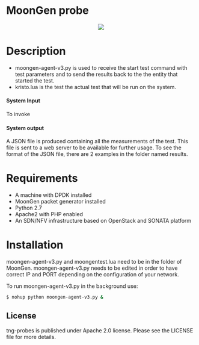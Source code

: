 # MoonGen probe

<p align="center"><img src="https://github.com/sonata-nfv/tng-api-gtw/wiki/images/sonata-5gtango-logo-500px.png" /></p>


# Description

  - moongen-agent-v3.py is used to receive the start test command with test parameters and to send the results back to the the entity that started the test.
  - kristo.lua is the test the actual test that will be run on the system.

#### System Input

To invoke

#### System output

A JSON file is produced containing all the measurements of the test. This file is sent to a web server to be available for further usage. To see the format of the JSON file, there are 2 examples in the folder named results.

# Requirements

  - A machine with DPDK installed
  - MoonGen packet generator installed
  - Python 2.7
  - Apache2 with PHP enabled
  - An SDN/NFV infrastructure based on OpenStack and SONATA platform

# Installation

moongen-agent-v3.py and moongentest.lua need to be in the folder of MoonGen. moongen-agent-v3.py needs to be edited in order to have correct IP and PORT depending on the configuration of your network.

To run moongen-agent-v3.py in the background use:

```sh
$ nohup python moongen-agent-v3.py &
```


License
----

tng-probes is published under Apache 2.0 license. Please see the LICENSE file for more details.

